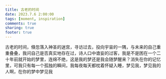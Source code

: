 ```yaml
---
title: 古老的时间
date: 2023.7.6 2:00:00
tags: [moment, inspiration]
comments: true
sharing: true
footer: true
---
```

古老的时间，倏忽落入神圣的迷宫，寻访过去，投向宇宙的一隅，与未来的自己重重叠叠，我问自己是否真实地存在过，诗人口中谵妄的过客，我是不是困在一个二十年前就开始的梦里，连绵不绝，这是我的梦还是我会随梦醒来？消失在你的记忆里，可我只有每一个孤独的瞬间，我每夜每天都枕着怀疑入睡，梦见我，梦见我的人啊，在你的梦中梦见我

